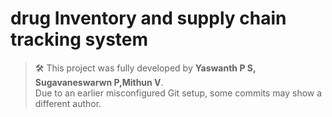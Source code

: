 # drug Inventory and supply chain tracking system
> 🛠 This project was fully developed by **Yaswanth P S, Sugavaneswarwn P,Mithun V**.  
> Due to an earlier misconfigured Git setup, some commits may show a different author.
